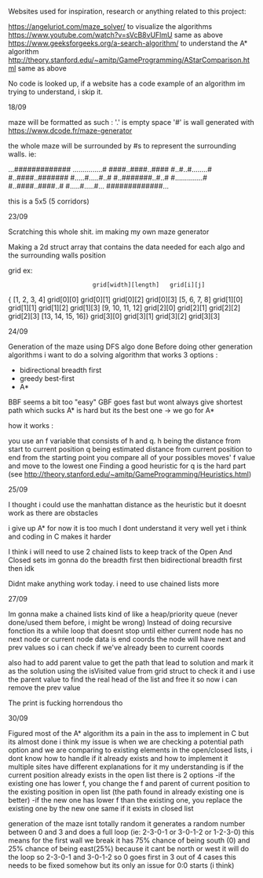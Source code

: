 Websites used for inspiration, research or anything related to this project:

https://angeluriot.com/maze_solver/ to visualize the algorithms
https://www.youtube.com/watch?v=sVcB8vUFlmU same as above
https://www.geeksforgeeks.org/a-search-algorithm/ to understand the A* algorithm
http://theory.stanford.edu/~amitp/GameProgramming/AStarComparison.html same as above

No code is looked up, if a website has a code example of an algorithm im trying to understand, i skip it.

18/09

maze will be formatted as such :
'.' is empty space
'#' is wall
generated with https://www.dcode.fr/maze-generator

the whole maze will be surrounded by #s to represent the surrounding walls.
ie:

...#############
...............#
####..####..####
#..#..#........#
#..####..#######
#.....#.....#..#
#..#######..#..#
#..............#
#..####..####..#
#.....#.....#...
#############...

this is a 5x5  (5 corridors)

23/09

Scratching this whole shit. im making my own maze generator

Making a 2d struct array that contains the data needed for each algo and the surrounding walls position

grid ex:

							grid[width][length]	  grid[i][j]
{	[1, 2, 3, 4]			grid[0][0] grid[0][1] grid[0][2] grid[0][3]
	[5, 6, 7, 8]			grid[1][0] grid[1][1] grid[1][2] grid[1][3]
	[9, 10, 11, 12]			grid[2][0] grid[2][1] grid[2][2] grid[2][3]
	[13, 14, 15, 16]}		grid[3][0] grid[3][1] grid[3][2] grid[3][3]

24/09

Generation of the maze using DFS algo done
Before doing other generation algorithms i want to do a solving algorithm that works
3 options : 
- bidirectional breadth first
- greedy best-first
- A*

BBF seems a bit too "easy"
GBF goes fast but wont always give shortest path which sucks
A* is hard but its the best one -> we go for A*

how it works :

you use an f variable that consists of h and q.
h being the distance from start to current position
q being estimated distance from current position to end
from the starting point you compare all of your possibles moves' f value and move to the lowest one
Finding a good heuristic for q is the hard part (see http://theory.stanford.edu/~amitp/GameProgramming/Heuristics.html)

25/09

I thought i could use the manhattan distance as the heuristic but it doesnt work as there are obstacles

i give up A* for now it is too much
I dont understand it very well yet i think and coding in C makes it harder

I think i will need to use 2 chained lists to keep track of the Open And Closed sets
im gonna do the breadth first then  bidirectional breadth first then idk

Didnt make anything work today.
i need to use chained lists more

27/09

Im gonna make a chained lists kind of like a heap/priority queue (never done/used them before, i might be wrong)
Instead of doing recursive fonction its a while loop that doesnt stop until either current node has no next node or current node data is end coords
the node will have next and prev values so i can check if we've already been to current coords

also had to add parent value to get the path that lead to solution and mark it as the solution
using the isVisited value from grid struct to check it and i use the parent value to find the real head of the list and free it so now i can remove the prev value

The print is fucking horrendous tho

30/09

Figured most of the A* algorithm
its a pain in the ass to implement in C but its almost done i think
my issue is when we are checking a potential path option and we are comparing to existing elements in the open/closed lists, i dont know how to handle if it already exists and how to implement it
multiple sites have different explanations for it
my understanding is
	if the current position already exists in the open list there is 2 options
		-if the existing one has lower f, you change the f and parent of current position to the existing position in open list (the path found in already existing one is better)
		-if the new one has lower f than the existing one, you replace the existing one by the new one
	same if it exists in closed list

generation of the maze isnt totally random
it generates a random number between 0 and 3 and does a full loop (ie: 2-3-0-1 or 3-0-1-2 or 1-2-3-0)
this means for the first wall we break it has 75% chance of being south (0) and 25% chance of being east(25%)
because it cant be north or west it will do the loop so 2-3-0-1 and 3-0-1-2 so 0 goes first in 3 out of 4 cases
this needs to be fixed somehow but its only an issue for 0:0 starts (i think)